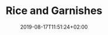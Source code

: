 ---
layout: recipe
date: 2019-08-17T11:51:24+02:00
draft: false    
title:  "Rice and Garnishes" # The title of your awesome recipe
image: awesome-recipe-image.jpg # Name of image in recipe bundle
imagecredit: https://placekitten.com/600/800 # URL to image source page, website, or creator
YouTubeID:  # The F2SYDXV1W1w part of https://www.youtube.com/watch?v=F2SYDXV1W1w
authorName: # Name of the recipe/article author
authorURL: # URL of their home website
sourceName: # Name of the source website
sourceURL: # Actual URL of the recipe itself
category: # The type of meal or course your recipe is about. For example: "dinner", "entree", or "dessert".
cuisine: # The region associated with your recipe. For example, "French", Mediterranean", or "American".
tags: # You don't have to have 3, feel free to have 10, 1, or none
  - rice
  - spring onion
yield: 8
prepTime: 15
cookTime: 45

ingredients:
- 1 ¼ cup jasmine brown rice (or any variety of long-grain brown rice)
- 2 to 3 green onions/chives, sliced into thin rounds (green and white parts)
- Handful cilantro, torn
- Handful peanuts, crushed
- Sriracha/rooster sauce on the side (optional)
directions:
- Bring a large pot of water to boil.
- Once the water is boiling, pour in the rice and give it a stir. Boil the rice for 30 minutes, then turn off the heat and drain the rice. -
- Return the rice to the pot and cover the pot. Let the rice steam that way for 10 minutes. Remove the lid, fluff the rice with a fork and season with salt to taste.
---